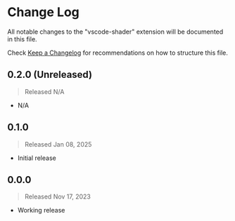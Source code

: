 # Change Log

All notable changes to the "vscode-shader" extension will be documented in this file.

Check [Keep a Changelog](http://keepachangelog.com/) for recommendations on how to structure this file.

## 0.2.0 (Unreleased)
> Released N/A

- N/A

## 0.1.0
> Released Jan 08, 2025

* Initial release

## 0.0.0
> Released Nov 17, 2023

* Working release
